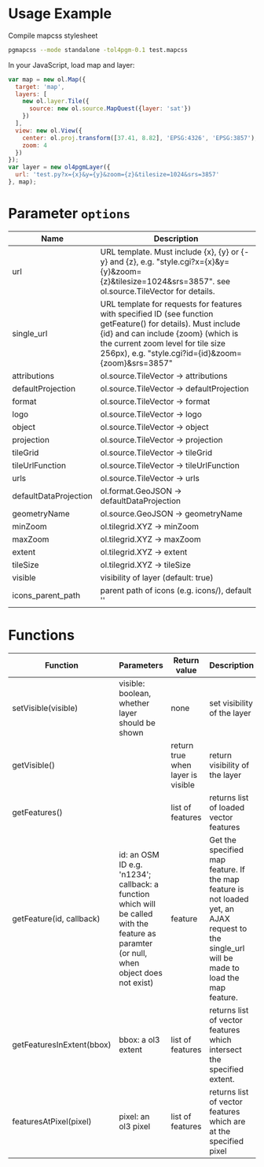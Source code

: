 Usage Example
=============
Compile mapcss stylesheet
```sh
pgmapcss --mode standalone -tol4pgm-0.1 test.mapcss
```

In your JavaScript, load map and layer:
```js
var map = new ol.Map({
  target: 'map',
  layers: [
    new ol.layer.Tile({
      source: new ol.source.MapQuest({layer: 'sat'})
    })
  ],
  view: new ol.View({
    center: ol.proj.transform([37.41, 8.82], 'EPSG:4326', 'EPSG:3857'),
    zoom: 4
  })
});
var layer = new ol4pgmLayer({
  url: 'test.py?x={x}&y={y}&zoom={z}&tilesize=1024&srs=3857'
}, map);
```

Parameter `options`
===================

Name | Description
-----|-----------------
url  | URL template. Must include {x}, {y} or {-y} and {z}, e.g. "style.cgi?x={x}&y={y}&zoom={z}&tilesize=1024&srs=3857". see ol.source.TileVector for details.
single_url | URL template for requests for features with specified ID (see function getFeature() for details). Must include {id} and can include {zoom} (which is the current zoom level for tile size 256px), e.g. "style.cgi?id={id}&zoom={zoom}&srs=3857"
attributions | ol.source.TileVector -> attributions
defaultProjection | ol.source.TileVector -> defaultProjection
format | ol.source.TileVector -> format
logo | ol.source.TileVector -> logo
object | ol.source.TileVector -> object
projection | ol.source.TileVector -> projection
tileGrid | ol.source.TileVector -> tileGrid
tileUrlFunction | ol.source.TileVector -> tileUrlFunction
urls | ol.source.TileVector -> urls
defaultDataProjection | ol.format.GeoJSON -> defaultDataProjection
geometryName | ol.source.GeoJSON -> geometryName
minZoom | ol.tilegrid.XYZ -> minZoom
maxZoom | ol.tilegrid.XYZ -> maxZoom
extent | ol.tilegrid.XYZ -> extent
tileSize | ol.tilegrid.XYZ -> tileSize
visible | visibility of layer (default: true)
icons_parent_path | parent path of icons (e.g. icons/), default ''

Functions
=========

Function | Parameters | Return value | Description
---------|------------|--------------|-------------
setVisible(visible) | visible: boolean, whether layer should be shown | none | set visibility of the layer
getVisible() | | return true when layer is visible | return visibility of the layer
getFeatures() | | list of features | returns list of loaded vector features
getFeature(id, callback) | id: an OSM ID e.g. 'n1234'; callback: a function which will be called with the feature as paramter (or null, when object does not exist) | feature | Get the specified map feature. If the map feature is not loaded yet, an AJAX request to the single_url will be made to load the map feature.
getFeaturesInExtent(bbox) | bbox: a ol3 extent | list of features | returns list of vector features which intersect the specified extent.
featuresAtPixel(pixel) | pixel: an ol3 pixel | list of features | returns list of vector features which are at the specified pixel
